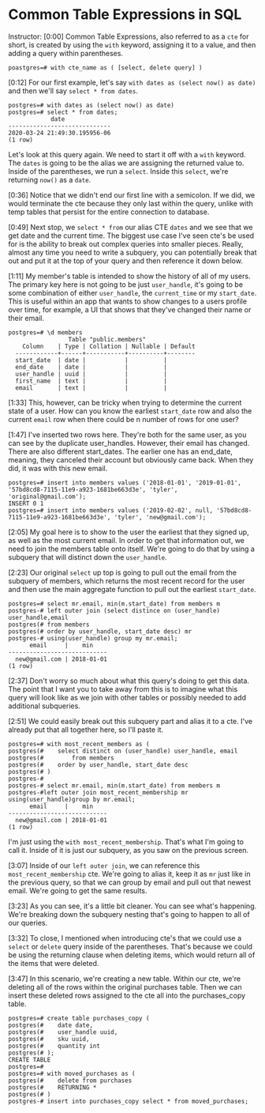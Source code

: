 # Common Table Expressions in SQL

Instructor: [0:00] Common Table Expressions, also referred to as a `cte` for short, is created by using the `with` keyword, assigning it to a value, and then adding a query within parentheses.

```postgres
poastgres=# with cte_name as ( [select, delete query] )
```

[0:12] For our first example, let's say `with dates as (select now() as date)` and then we'll say `select * from dates`. 

```postgres
postgres=# with dates as (select now() as date)
postgres=# select * from dates;
            date
-----------------------------
2020-03-24 21:49:30.195956-06
(1 row)
```

Let's look at this query again. We need to start it off with a `with` keyword. The `dates` is going to be the alias we are assigning the returned value to. Inside of the parentheses, we run a `select`. Inside this `select`, we're returning `now()` as a `date`.

[0:36] Notice that we didn't end our first line with a semicolon. If we did, we would terminate the cte because they only last within the query, unlike with temp tables that persist for the entire connection to database.

[0:49] Next stop, we `select * from` our alias CTE `dates` and we see that we get date and the current time. The biggest use case I've seen cte's be used for is the ability to break out complex queries into smaller pieces. Really, almost any time you need to write a subquery, you can potentially break that out and put it at the top of your query and then reference it down below.

[1:11] My member's table is intended to show the history of all of my users. The primary key here is not going to be just `user_handle`, it's going to be some combination of either `user_handle`, the `current_time` or my `start_date`. This is useful within an app that wants to show changes to a users profile over time, for example, a UI that shows that they've changed their name or their email.

```postgres
postgres=# \d members
                 Table "public.members"
    Column    | Type | Collation | Nullable | Default
  ------------+------+-----------+----------+--------
  start_date  | date |           |          | 
  end_date    | date |           |          |
  user_handle | uuid |           |          | 
  first_name  | text |           |          | 
  email       | text |           |          |
```

[1:33] This, however, can be tricky when trying to determine the current state of a user. How can you know the earliest `start_date` row and also the current `email` row when there could be n number of rows for one user?

[1:47] I've inserted two rows here. They're both for the same user, as you can see by the duplicate user_handles. However, their email has changed. There are also different start_dates. The earlier one has an end_date, meaning, they canceled their account but obviously came back. When they did, it was with this new email.

```postgres
postgres=# insert into members values ('2018-01-01', '2019-01-01', '57bd8cd8-7115-11e9-a923-1681be663d3e', 'tyler', 'original@gmail.com');
INSERT 0 1
postgres=# insert into members values ('2019-02-02', null, '57bd8cd8-7115-11e9-a923-1681be663d3e', 'tyler', 'new@gmail.com');
```

[2:05] My goal here is to show to the user the earliest that they signed up, as well as the most current email. In order to get that information out, we need to join the members table onto itself. We're going to do that by using a subquery that will distinct down the `user_handle`.

[2:23] Our original `select` up top is going to pull out the email from the subquery of members, which returns the most recent record for the user and then use the main aggregate function to pull out the earliest `start_date`.

```postgres
postgres=# select mr.email, min(m.start_date) from members m
postgres-# left outer join (select distince on (user_handle) user_handle,email
postgres(# from members
postgres(# order by user_handle, start_date desc) mr
postgres-# using(user_handle) group my mr.email;
      email     |    min
----------------------------
  new@gmail.com | 2018-01-01
(1 row)
```

[2:37] Don't worry so much about what this query's doing to get this data. The point that I want you to take away from this is to imagine what this query will look like as we join with other tables or possibly needed to add additional subqueries.

[2:51] We could easily break out this subquery part and alias it to a cte. I've already put that all together here, so I'll paste it. 

```postgres
postgres=# with most_recent_members as (
postgres(#    select distinct on (user_handle) user_handle, email
postgres(#        from members
postgres(#    order by user_handle, start_date desc
postgres(# )
postgres-#
postgres-# select mr.email, min(m.start_date) from members m
postgres-#left outer join most_recent_membership mr using(user_handle)group by mr.email;
      email     |    min
----------------------------
  new@gmail.com | 2018-01-01
(1 row)
```

I'm just using the `with most_recent_membership`. That's what I'm going to call it. Inside of it is just our subquery, as you saw on the previous screen.

[3:07] Inside of our `left outer join`, we can reference this `most_recent_membership` cte. We're going to alias it, keep it as `mr` just like in the previous query, so that we can group by email and pull out that newest email. We're going to get the same results.

[3:23] As you can see, it's a little bit cleaner. You can see what's happening. We're breaking down the subquery nesting that's going to happen to all of our queries.

[3:32] To close, I mentioned when introducing cte's that we could use a `select` or `delete` query inside of the parentheses. That's because we could be using the returning clause when deleting items, which would return all of the items that were deleted.

[3:47] In this scenario, we're creating a new table. Within our cte, we're deleting all of the rows within the original purchases table. Then we can insert these deleted rows assigned to the cte all into the purchases_copy table.

```postgres
postgres=# create table purchases_copy (
postgres(#    date date,
postgres(#    user_handle uuid,
postgres(#    sku uuid,
postgres(#    quantity int
postgres(# );
CREATE TABLE
postgres=#
postgres=# with moved_purchases as (
postgres(#    delete from purchases
postgres(#    RETURNING *
postgres(# )
postgres-# insert into purchases_copy select * from moved_purchases;
```
